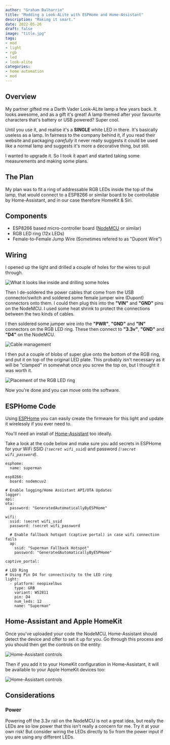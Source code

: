 ```yaml
---
author: "Graham Balharrie"
title: "Modding a Look-ALite with ESPHome and Home-Assistant"
description: "Making it smart."
date: 2022-05-26
draft: false
image: "title.jpg"
tags:
- mod
- light
- rgb
- led
- look-alite
categories:
- home automation
- mod
---
```


## Overview

My partner gifted me a Darth Vader Look-ALite lamp a few years back.  It looks awesome, and as a gift it's great!  A lamp themed after your favourite characters that's battery or USB powered?  Super cool.  

Until you use it, and realise it's a __SINGLE__ white LED in there.  It's basically useless as a lamp.  In fairness to the company behind it, if you read their website and packaging _carefully_ it never really suggests it could be used like a normal lamp and suggests it's more a decorative thing, but still.

I wanted to upgrade it.  So I took it apart and started taking some measurements and making some plans.

## The Plan

My plan was to fit a ring of addressable RGB LEDs inside the top of the lamp, that would connect to a ESP8266 or similar board to be controllable by Home-Assistant, and in our case therefore HomeKit & Siri.

## Components

- ESP8266 based micro-controller board ([NodeMCU](https://www.amazon.co.uk/s?k=nodemcu&crid=1RS4EJBBLF5OU&sprefix=nodemcu%2Caps%2C111&ref=nb_sb_noss_1) or similar)
- RGB LED ring (12x LEDs)
- Female-to-Female Jump Wire (Sometimes refered to as "Dupont Wire")


## Wiring

I opened up the light and drilled a couple of holes for the wires to pull through.

![What it looks like inside and drilling some holes](03.jpg)

Then I de-soldered the power cables that come from the USB connector/switch and soldered some female jumper wire (Dupont) connectors onto them.  I could then plug this into the __"VIN"__ and __"GND"__ pins on the NodeMCU.  I used some heat shrink to protect the connections between the two kinds of cables.

I then soldered some jumper wire into the __"PWR"__, __"GND"__ and __"IN"__ connectors on the RGB LED ring.  These then connect to __"3.3v"__, __"GND"__ and __"D4"__ on the NodeMCU.

![Cable management](02.jpg)

I then put a couple of blobs of super glue onto the bottom of the RGB ring, and put it on top of the original LED plate.  This probably isn't necessary as it will be "clamped" in somewhat once you screw the top on, but I thought it was worth it.

![Placement of the RGB LED ring](01.jpg)

Now you're done and you can move onto the software.


## ESPHome Code

Using [ESPHome](https://esphome.io/) you can easily create the firmware for this light and update it wirelessly if you ever need to.

You'll need an install of [Home-Assistant](https://home-assistant.io/) too ideally.

Take a look at the code below and make sure you add secrets in ESPHome for your WiFi SSID _(`!secret wifi_ssid`)_ and password _(`!secret wifi_password`)_.

```
esphome:
  name: superman

esp8266:
  board: nodemcuv2

# Enable logging/Home Assistant API/OTA Updates
logger:
api:
ota:
  password: "GeneratedAutomaticallyByESPHome"

wifi:
  ssid: !secret wifi_ssid
  password: !secret wifi_password

  # Enable fallback hotspot (captive portal) in case wifi connection fails
  ap:
    ssid: "Superman Fallback Hotspot"
    password: "GeneratedAutomaticallyByESPHome"

captive_portal:

# LED Ring
# Using Pin D4 for connectivity to the LED ring
light:
  - platform: neopixelbus
    type: GRB
    variant: WS2811
    pin: D4
    num_leds: 12
    name: "Superman"
```

## Home-Assistant and Apple HomeKit

Once you've uploaded your code the NodeMCU, Home-Assistant should detect the device and offer to set it up for you.  Go through this process and you should then get the controls on the entity:

![Home-Assistant controls](04.png)

Then if you add it to your HomeKit configuration in Home-Assistant, it will be available to your Apple HomeKit devices too:

![Home-Assistant controls](05.png)


## Considerations

### Power

Powering off the 3.3v rail on the NodeMCU is not a great idea, but really the LEDs are so low power that this isn't really a concern for me.  Try it at your own risk!  But consider wiring the LEDs directly to 5v from the power input if you are using any different LEDs.